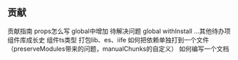 ## 贡献
贡献指南
  props怎么写
  global中增加
待解决问题
  global
  withInstall
  ...其他待办项
组件库成长史
  组件ts类型
  打包lib、es、iife
  如何把依赖单独打到一个文件（preserveModules带来的问题，manualChunks的自定义）
如何编写一个文档

